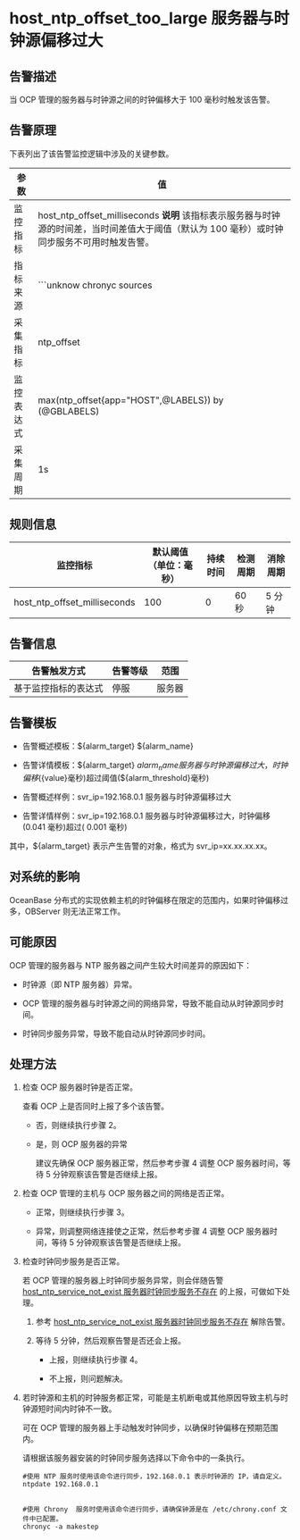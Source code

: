 host_ntp_offset_too_large 服务器与时钟源偏移过大 
==========================================================



告警描述 
-------------------------

当 OCP 管理的服务器与时钟源之间的时钟偏移大于 100 毫秒时触发该告警。

告警原理 
-------------------------

下表列出了该告警监控逻辑中涉及的关键参数。


|  参数   |                                                                                                                                                                                                                  值                                                                                                                                                                                                                  |
|-------|-------------------------------------------------------------------------------------------------------------------------------------------------------------------------------------------------------------------------------------------------------------------------------------------------------------------------------------------------------------------------------------------------------------------------------------|
| 监控指标  | host_ntp_offset_milliseconds **说明**  该指标表示服务器与时钟源的时间差，当时间差值大于阈值（默认为 100 毫秒）或时钟同步服务不可用时触发告警。                                                                                                                                                                                                                                                                                                         |
| 指标来源  | ```unknow chronyc sources | grep -e '^\^\*' | sed 's/.*\[\(.*\)\].*/\1/g' ntpq -np 127.0.0.1 | grep -v '127.127.1.0' |/bin/grep -e '^*' ntpdc -np 127.0.0.1 |grep -v '127.127.1.0' |grep -e '^*' ```  **说明**  该告警的指标来源相对特殊，是由 OCP-Agent 使用时钟服务来获取时钟偏移数据，OCP-Agent 默认使用 chronyd 获取时钟偏移，如果主机上不存在 chronyd 而存在 ntpd，则使用 ntp 采集时钟偏移，优先使用 ntpq 那条命令。 如果主机启动时间小于 10 分钟，将不采集时钟偏移数据。 |
| 采集指标  | ntp_offset                                                                                                                                                                                                                                                                                                                                                                                                                          |
| 监控表达式 | max(ntp_offset{app="HOST",@LABELS}) by (@GBLABELS)                                                                                                                                                                                                                                                                                                                                                                                  |
| 采集周期  | 1s                                                                                                                                                                                                                                                                                                                                                                                                                                  |



**规则信息** 
-----------------------------



|             监控指标             | 默认阈值（单位：毫秒） | 持续时间 | 检测周期 | 消除周期 |
|------------------------------|-------------|------|------|------|
| host_ntp_offset_milliseconds | 100         | 0    | 60 秒 | 5 分钟 |



**告警信息** 
-----------------------------



|   告警触发方式   | 告警等级 | 范围  |
|------------|------|-----|
| 基于监控指标的表达式 | 停服   | 服务器 |



告警模板 
-------------------------

* 告警概述模板：${alarm_target} ${alarm_name}

  

* 告警详情模板：${alarm_target} ${alarm_name} 服务器与时钟源偏移过大，时钟偏移(${value}毫秒)超过阈值(${alarm_threshold}毫秒)

  

* 告警概述样例：svr_ip=192.168.0.1 服务器与时钟源偏移过大

  

* 告警详情样例：svr_ip=192.168.0.1 服务器与时钟源偏移过大，时钟偏移(0.041 毫秒)超过( 0.001 毫秒)

  




其中，${alarm_target} 表示产生告警的对象，格式为 svr_ip=xx.xx.xx.xx。

对系统的影响 
---------------------------

OceanBase 分布式的实现依赖主机的时钟偏移在限定的范围内，如果时钟偏移过多，OBServer 则无法正常工作。

可能原因 
-------------------------

OCP 管理的服务器与 NTP 服务器之间产生较大时间差异的原因如下：

* 时钟源（即 NTP 服务器）异常。

  

* OCP 管理的服务器与时钟源之间的网络异常，导致不能自动从时钟源同步时间。

  

* 时钟同步服务异常，导致不能自动从时钟源同步时间。

  




处理方法 
-------------------------

1. 检查 OCP 服务器时钟是否正常。

   查看 OCP 上是否同时上报了多个该告警。
   * 否，则继续执行步骤 2。

     
   
   * 是，则 OCP 服务器的异常

     建议先确保 OCP 服务器正常，然后参考步骤 4 调整 OCP 服务器时间，等待 5 分钟观察该告警是否继续上报。
     
   

   

2. 检查 OCP 管理的主机与 OCP 服务器之间的网络是否正常。

   * 正常，则继续执行步骤 3。

     
   
   * 异常，则调整网络连接使之正常，然后参考步骤 4 调整 OCP 服务器时间，等待 5 分钟观察该告警是否继续上报。

     
   

   

3. 检查时钟同步服务是否正常。

   若 OCP 管理的服务器上时钟同步服务异常，则会伴随告警 [host_ntp_service_not_exist 服务器时钟同步服务不存在](16.the-host_ntp_service_not_exist-server-clock-synchronization-service-does-not-exist.md) 的上报，可做如下处理。
   1. 参考 [host_ntp_service_not_exist 服务器时钟同步服务不存在](16.the-host_ntp_service_not_exist-server-clock-synchronization-service-does-not-exist.md) 解除告警。

      
   
   2. 等待 5 分钟，然后观察告警是否还会上报。

      * 上报，则继续执行步骤 4。

        
      
      * 不上报，则问题解决。

        
      

      
   

   

4. 若时钟源和主机的时钟服务都正常，可能是主机断电或其他原因导致主机与时钟源短时间内时钟不一致。

   可在 OCP 管理的服务器上手动触发时钟同步，以确保时钟偏移在预期范围内。

   请根据该服务器安装的时钟同步服务选择以下命令中的一条执行。

   ```unknow
   #使用 NTP 服务时使用该命令进行同步，192.168.0.1 表示时钟源的 IP，请自定义。
   ntpdate 192.168.0.1
   
   
   #使用 Chrony  服务时使用该命令进行同步，请确保钟源是在 /etc/chrony.conf 文件中已配置。
   chronyc -a makestep
   ```

   



